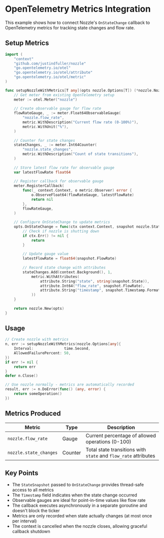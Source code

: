 # OpenTelemetry Metrics Integration

This example shows how to connect Nozzle's `OnStateChange` callback to OpenTelemetry metrics for tracking state changes and flow rate.

## Setup Metrics

```go
import (
    "context"
    "github.com/justindfuller/nozzle"
    "go.opentelemetry.io/otel"
    "go.opentelemetry.io/otel/attribute"
    "go.opentelemetry.io/otel/metric"
)

func setupNozzleWithMetrics[T any](opts nozzle.Options[T]) (*nozzle.Nozzle[T], error) {
    // Get meter from existing OpenTelemetry setup
    meter := otel.Meter("nozzle")
    
    // Create observable gauge for flow rate
    flowRateGauge, _ := meter.Float64ObservableGauge(
        "nozzle.flow_rate",
        metric.WithDescription("Current flow rate (0-100%)"),
        metric.WithUnit("%"),
    )
    
    // Counter for state changes
    stateChanges, _ := meter.Int64Counter(
        "nozzle.state_changes",
        metric.WithDescription("Count of state transitions"),
    )
    
    // Store latest flow rate for observable gauge
    var latestFlowRate float64
    
    // Register callback for observable gauge
    meter.RegisterCallback(
        func(_ context.Context, o metric.Observer) error {
            o.ObserveFloat64(flowRateGauge, latestFlowRate)
            return nil
        },
        flowRateGauge,
    )
    
    // Configure OnStateChange to update metrics
    opts.OnStateChange = func(ctx context.Context, snapshot nozzle.StateSnapshot) {
        // Check if nozzle is shutting down
        if ctx.Err() != nil {
            return
        }
        
        // Update gauge value
        latestFlowRate = float64(snapshot.FlowRate)
        
        // Record state change with attributes
        stateChanges.Add(context.Background(), 1,
            metric.WithAttributes(
                attribute.String("state", string(snapshot.State)),
                attribute.Int64("flow_rate", snapshot.FlowRate),
                attribute.String("timestamp", snapshot.Timestamp.Format(time.RFC3339)),
            ))
    }
    
    return nozzle.New(opts)
}
```

## Usage

```go
// Create nozzle with metrics
n, err := setupNozzleWithMetrics(nozzle.Options[any]{
    Interval:              time.Second,
    AllowedFailurePercent: 50,
})
if err != nil {
    return err
}
defer n.Close()

// Use nozzle normally - metrics are automatically recorded
result, err := n.DoError(func() (any, error) {
    return someOperation()
})
```

## Metrics Produced

| Metric | Type | Description |
|--------|------|-------------|
| `nozzle.flow_rate` | Gauge | Current percentage of allowed operations (0-100) |
| `nozzle.state_changes` | Counter | Total state transitions with `state` and `flow_rate` attributes |

## Key Points

- The `StateSnapshot` passed to `OnStateChange` provides thread-safe access to all metrics
- The `Timestamp` field indicates when the state change occurred
- Observable gauges are ideal for point-in-time values like flow rate
- The callback executes asynchronously in a separate goroutine and doesn't block the ticker
- Metrics are only recorded when state actually changes (at most once per interval)
- The context is cancelled when the nozzle closes, allowing graceful callback shutdown